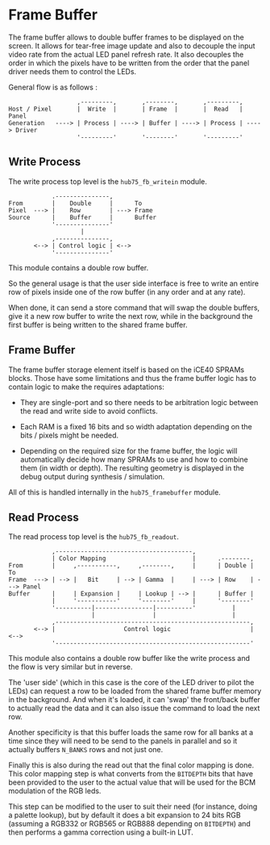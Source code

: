 Frame Buffer
============

The frame buffer allows to double buffer frames to be displayed on the screen.
It allows for tear-free image update and also to decouple the input video rate
from the actual LED panel refresh rate. It also decouples the order in which
the pixels have to be written from the order that the panel driver needs them
to control the LEDs.

General flow is as follows :


```
                   ,---------,       ,--------,       ,---------,
Host / Pixel       |  Write  |       | Frame  |       |  Read   |       Panel
Generation   ----> | Process | ----> | Buffer | ----> | Process | ----> Driver
                   '---------'       '--------'       '---------'
```



Write Process
-------------

The write process top level is the `hub75_fb_writein` module.

```            
            .---------------,
From        |    Double     |      To
Pixel  ---> |    Row        | ---> Frame
Source      |    Buffer     |      Buffer
            '---------------'
                    |
            ,---------------,
       <--> | Control logic | <-->
            '---------------'
```

This module contains a double row buffer.

So the general usage is that the user side interface is free to write an
entire row of pixels inside one of the row buffer (in any order and at
any rate).

When done, it can send a store command that will swap the double buffers,
give it a new row buffer to write the next row, while in the background the
first buffer is being written to the shared frame buffer.


Frame Buffer
------------

The frame buffer storage element itself is based on the iCE40 SPRAMs blocks.
Those have some limitations and thus the frame buffer logic has to contain
logic to make the requires adaptations:

 * They are single-port and so there needs to be arbitration logic between
   the read and write side to avoid conflicts.

 * Each RAM is a fixed 16 bits and so width adaptation depending on the
   bits / pixels might be needed.

 * Depending on the required size for the frame buffer, the logic will
   automatically decide how many SPRAMs to use and how to combine them
   (in width or depth). The resulting geometry is displayed in the debug
   output during synthesis / simulation.

All of this is handled internally in the `hub75_framebuffer` module.



Read Process
------------

The read process top level is the `hub75_fb_readout`.

```
            ,--------------------------------------,
            | Color Mapping                        |      .--------,
From        |     ,-----------,     ,--------,     |      | Double |      To
Frame  ---> | --> |   Bit     | --> | Gamma  |     | ---> | Row    | ---> Panel
Buffer      |     | Expansion |     | Lookup | --> |      | Buffer |
            |     '-----------'     '--------'     |      '--------'
            '----------|----------------|----------'          |
                       |                |                     |
            ,------------------------------------------------------,
       <--> |                   Control logic                      | <-->
            '------------------------------------------------------'
```

This module also contains a double row buffer like the write process and the
flow is very similar but in reverse.

The 'user side' (which in this case is the core of the LED driver to pilot the
LEDs) can request a row to be loaded from the shared frame buffer memory in
the background. And when it's loaded, it can 'swap' the front/back buffer to
actually read the data and it can also issue the command to load the next row.

Another specificity is that this buffer loads the same row for all banks at
a time since they will need to be send to the panels in parallel and so it
actually buffers `N_BANKS` rows and not just one.

Finally this is also during the read out that the final color mapping is done.
This color mapping step is what converts from the `BITDEPTH` bits that have
been provided to the user to the actual value that will be used for the BCM
modulation of the RGB leds.

This step can be modified to the user to suit their need (for instance, doing
a palette lookup), but by default it does a bit expansion to 24 bits RGB
(assuming a RGB332 or RGB565 or RGB888 depending on `BITDEPTH`) and then
performs a gamma correction using a built-in LUT.
